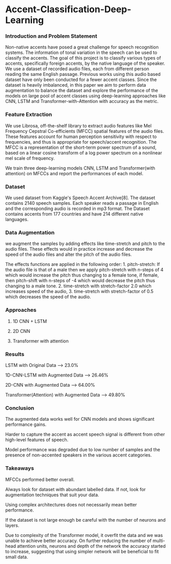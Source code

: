# Accent-Classification-Deep-Learning

### Introduction and Problem Statement
Non-native accents have posed a great challenge for speech recognition systems. The information of tonal variation in the speech can be used to classify the accents. The goal of this project is to classify various types of accents, specifically foreign accents, by the native language of the speaker.  We use a dataset of recorded audio files, each from different person reading the same English passage. Previous works using this audio based dataset have only been conducted for a fewer accent classes. Since the dataset is heavily imbalanced, in this paper we aim to perform data augmentation to balance the dataset and explore the performance of the models on large pool of accent classes using deep-learning approaches like CNN, LSTM and Transformer-with-Attention with accuracy as the metric.

### Feature Extraction
We use Librosa, off-the-shelf library to extract audio features like Mel Frequency Cepstral Co-efficients (MFCC)  spatial features of the audio files. These features account for human perception sensitivity with respect to frequencies, and thus is appropriate for speech/accent recognition. The MFCC is a representation of the short-term power spectrum of a sound, based on a linear cosine transform of a log power spectrum on a nonlinear mel scale of frequency.

We train three deep-learning models CNN, LSTM and Transformer(with attention) on MFCCs and report the performances of each model.

### Dataset
We used dataset from Kaggle's Speech Accent Archive[8]. The dataset contains 2140 speech samples. Each speaker reads a passage in English and the corresponding audio is recorded in mp3 format. The Dataset contains accents from 177 countries and have 214 different native languages.

### Data Augmentation
we augment the samples by adding effects like time-stretch and pitch to the audio files. These effects would in practice increase and decrease the speed of the audio files and alter the pitch of the audio files.

The effects functions are applied in the following order: 1. pitch-stretch: If the audio file is that of a male then we apply pitch-stretch with n-steps of 4 which would increase the pitch thus changing to a female tone, if female, then pitch-shift with n-steps of -4 which would decrease the pitch thus changing to a male tone. 2. time-stretch with stretch-factor 2.0 which increases speed of the audio, 3.  time-stretch with stretch-factor of 0.5 which decreases the speed of the audio.

### Approaches
1. 1D CNN + LSTM

2. 2D CNN

3. Transformer with attention

### Results

LSTM with Original Data                   -->  23.0%

1D-CNN-LSTM with Augmented Data           -->  26.46%

2D-CNN with Augmented Data                -->  64.00%

Transformer(Attention) with Augmented Data --> 49.80%

### Conclusion
The augmented data works well for CNN models and shows significant performance gains.

Harder to capture the accent as accent speech signal is different from other high-level features of speech.

Model performance was degraded due to low number of samples and the presence of non-accented speakers in the various accent categories.

### Takeaways
MFCCs performed better overall.

Always look for dataset with abundant labelled data. If not, look for augmentation techniques that suit your data.

Using complex architectures does not necessarily mean better performance. 

If the dataset is not large enough be careful with the number of neurons and layers.

Due to complexity of the Transformer model, it overfit the data and we was unable to achieve better accuracy. On further reducing the number of multi-head attention units, neurons and depth of the network the accuracy started to increase, suggesting that using simpler network will be beneficial to fit small data.



